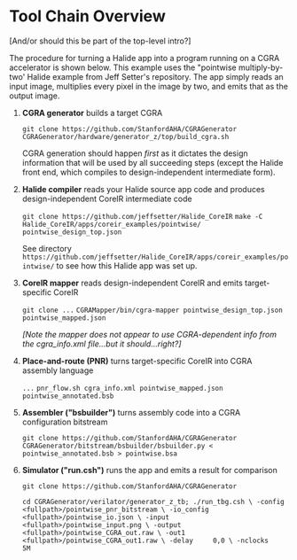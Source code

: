 # Tool Chain Overview

[And/or should this be part of the top-level intro?]

<!-- The steps required to build and run an application are as follows: -->

The procedure for turning a Halide app into a program running on a
CGRA accelerator is shown below.  This example uses the "pointwise
multiply-by-two' Halide example from Jeff Setter's repository.  The
app simply reads an input image, multiplies every pixel in the image by two,
and emits that as the output image.


1. <b>CGRA generator</b> builds a target CGRA

    `git clone https://github.com/StanfordAHA/CGRAGenerator`<br/>
    `CGRAGenerator/hardware/generator_z/top/build_cgra.sh`

    CGRA generation should happen *first* as it dictates the design
    information that will be used by all succeeding steps (except the
    Halide front end, which compiles to design-independent intermediate
    form).


2. <b>Halide compiler</b> reads your Halide source app code and
produces design-independent CoreIR intermediate code

    `git clone https://github.com/jeffsetter/Halide_CoreIR`
    `make -C Halide_CoreIR/apps/coreir_examples/pointwise/ pointwise_design_top.json`

    See directory
    `https://github.com/jeffsetter/Halide_CoreIR/apps/coreir_examples/pointwise/`
    to see how this Halide app was set up.


3. <b>CoreIR mapper</b> reads design-independent CoreIR and emits target-specific CoreIR

    `git clone ...`
    `CGRAMapper/bin/cgra-mapper pointwise_design_top.json pointwise_mapped.json`

    <i>[Note the mapper does not appear to use CGRA-dependent info from
    the cgra_info.xml file...but it should...right?]</i>


4. <b>Place-and-route (PNR)</b> turns target-specific CoreIR into CGRA assembly language

    `...`
    `pnr_flow.sh cgra_info.xml pointwise_mapped.json pointwise_annotated.bsb`


5. <b>Assembler ("bsbuilder")</b> turns assembly code into a CGRA configuration bitstream

    `git clone https://github.com/StanfordAHA/CGRAGenerator`<br/>
    `CGRAGenerator/bitstream/bsbuilder/bsbuilder.py < pointwise_annotated.bsb > pointwise.bsa`

6. <b>Simulator ("run.csh")</b> runs the app and emits a result for comparison

    `git clone https://github.com/StanfordAHA/CGRAGenerator`<br/>

    `cd CGRAGenerator/verilator/generator_z_tb; ./run_tbg.csh \
       -config    <fullpath>/pointwise_pnr_bitstream \
       -io_config <fullpath>/pointwise_io.json \
       -input     <fullpath>/pointwise_input.png \
       -output    <fullpath>/pointwise_CGRA_out.raw \
       -out1      <fullpath>/pointwise_CGRA_out1.raw \
       -delay     0,0 \
       -nclocks    5M`


